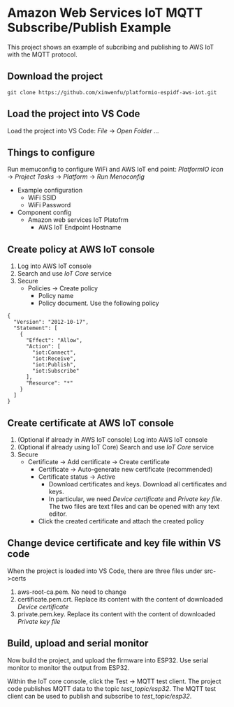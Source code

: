 # Amazon Web Services IoT MQTT Subscribe/Publish Example

This project shows an example of subcribing and publishing to AWS IoT with the MQTT protocol.

## Download the project 
```
git clone https://github.com/xinwenfu/platformio-espidf-aws-iot.git
```
## Load the project into VS Code

Load the project into VS Code: *File* -> *Open Folder ...*

## Things to configure

Run memuconfig to configure WiFi and AWS IoT end point: *PlatformIO Icon* -> *Project Tasks* -> *Platform* -> *Run Menoconfig*
- Example configuration
  - WiFi SSID
  - WiFi Password
- Component config 
  - Amazon web services IoT Platofrm
    - AWS IoT Endpoint Hostname

## Create policy at AWS IoT console
1. Log into AWS IoT console
2. Search and use *IoT Core* service
3. Secure
   - Policies -> Create policy
     - Policy name
     - Policy document. Use the following policy
```
{
  "Version": "2012-10-17",
  "Statement": [
    {
      "Effect": "Allow",
      "Action": [
        "iot:Connect",
        "iot:Receive",
        "iot:Publish",
        "iot:Subscribe"
      ],
      "Resource": "*"
    }
  ]
}
```

## Create certificate at AWS IoT console
1. (Optional if already in AWS IoT console) Log into AWS IoT console
2. (Optional if already using IoT Core) Search and use *IoT Core* service
3. Secure
   - Certificate -> Add certificate -> Create certificate
     - Certificate -> Auto-generate new certificate (recommended)
     - Certificate status -> Active
       - Download certificates and keys. Download all certificates and keys. 
       - In particular, we need *Device certificate* and *Private key file*. The two files are text files and can be opened with any text editor.
     - Click the created certificate and attach the created policy

## Change device certificate and key file within VS code
When the project is loaded into VS Code, there are three files under src->certs 
1. aws-root-ca.pem. No need to change
2. certificate.pem.crt. Replace its content with the content of downloaded *Device certificate*
3. private.pem.key. Replace its content with the content of downloaded *Private key file*

## Build, upload and serial monitor
Now build the project, and upload the firmware into ESP32. Use serial monitor to monitor the output from ESP32.

Within the IoT core console, click the Test -> MQTT test client. The project code publishes MQTT data to the topic *test_topic/esp32*. The MQTT test client can be used to publish and subscribe to *test_topic/esp32*.
